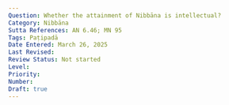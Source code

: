 ```yaml
---
Question: Whether the attainment of Nibbāna is intellectual?
Category: Nibbāna
Sutta References: AN 6.46; MN 95
Tags: Paṭipadā
Date Entered: March 26, 2025
Last Revised:
Review Status: Not started
Level: 
Priority: 
Number: 
Draft: true
---
```

